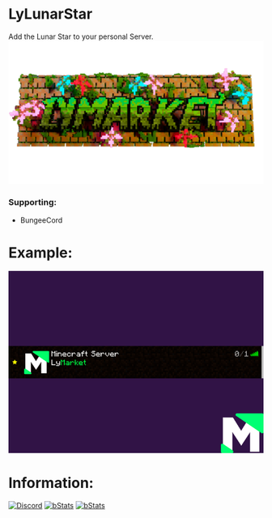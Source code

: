 # LyLunarStar

Add the Lunar Star to your personal Server.
[![Logo](./.github/assets/LogoTransparente.png)](https://discord.gg/lymarket)

### Supporting:

- BungeeCord

# Example:

[![Logo](./.github/assets/Example.png)](#)

# Information:

[![Discord](https://discordapp.com/api/guilds/863458217136619541/widget.png?style=shield)](https://discord.gg/lymarket) [![bStats](https://img.shields.io/bstats/servers/14556)](https://bstats.org/plugin/bungeecord/LyStar/14556) [![bStats](https://img.shields.io/bstats/players/14556)](https://bstats.org/plugin/bungeecord/LyStar/14556)

